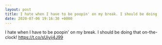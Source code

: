 ```yaml
---
layout: post
title: I hate when I have to be poopin' on my break. I should be doing that on-the-clock! https://t.co/sUiyji4J99
date: 2020-07-06 19:16:30 +0000
---
```


I hate when I have to be poopin' on my break. I should be doing that on-the-clock! https://t.co/sUiyji4J99

